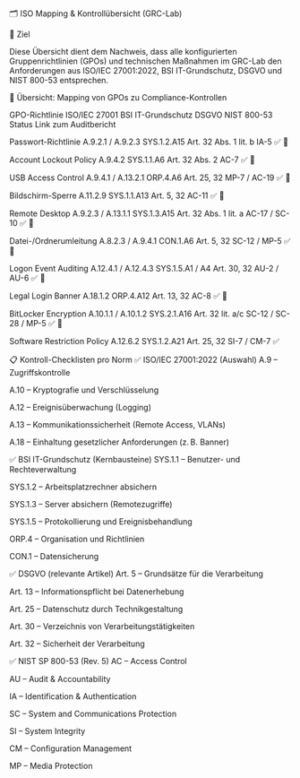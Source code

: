 🗂️ ISO Mapping & Kontrollübersicht (GRC-Lab)

🎯 Ziel

Diese Übersicht dient dem Nachweis, dass alle konfigurierten Gruppenrichtlinien (GPOs) und technischen Maßnahmen im GRC-Lab den Anforderungen aus ISO/IEC 27001:2022, BSI IT-Grundschutz, DSGVO und NIST 800-53 entsprechen.



🧩 Übersicht: Mapping von GPOs zu Compliance-Kontrollen

GPO-Richtlinie	ISO/IEC 27001	BSI IT-Grundschutz	DSGVO	NIST 800-53	Status	Link zum Auditbericht

Passwort-Richtlinie	A.9.2.1 / A.9.2.3	SYS.1.2.A15	Art. 32 Abs. 1 lit. b	IA-5	✅	🔗

Account Lockout Policy	A.9.4.2	SYS.1.1.A6	Art. 32 Abs. 2	AC-7	✅	🔗

USB Access Control	A.9.4.1 / A.13.2.1	ORP.4.A6	Art. 25, 32	MP-7 / AC-19	✅	🔗

Bildschirm-Sperre	A.11.2.9	SYS.1.1.A13	Art. 5, 32	AC-11	✅	🔗

Remote Desktop	A.9.2.3 / A.13.1.1	SYS.1.3.A15	Art. 32 Abs. 1 lit. a	AC-17 / SC-10	✅	🔗

Datei-/Ordnerumleitung	A.8.2.3 / A.9.4.1	CON.1.A6	Art. 5, 32	SC-12 / MP-5	✅	🔗

Logon Event Auditing	A.12.4.1 / A.12.4.3	SYS.1.5.A1 / A4	Art. 30, 32	AU-2 / AU-6	✅	🔗

Legal Login Banner	A.18.1.2	ORP.4.A12	Art. 13, 32	AC-8	✅	🔗

BitLocker Encryption	A.10.1.1 / A.10.1.2	SYS.2.1.A16	Art. 32 lit. a/c	SC-12 / SC-28 / MP-5	✅	🔗

Software Restriction Policy	A.12.6.2	SYS.1.2.A21	Art. 25, 32	SI-7 / CM-7	✅ 

📋 Kontroll-Checklisten pro Norm
✅ ISO/IEC 27001:2022 (Auswahl)
 A.9 – Zugriffskontrolle

 A.10 – Kryptografie und Verschlüsselung

 A.12 – Ereignisüberwachung (Logging)

 A.13 – Kommunikationssicherheit (Remote Access, VLANs)

 A.18 – Einhaltung gesetzlicher Anforderungen (z. B. Banner)

✅ BSI IT-Grundschutz (Kernbausteine)
 SYS.1.1 – Benutzer- und Rechteverwaltung

 SYS.1.2 – Arbeitsplatzrechner absichern

 SYS.1.3 – Server absichern (Remotezugriffe)

 SYS.1.5 – Protokollierung und Ereignisbehandlung

 ORP.4 – Organisation und Richtlinien

 CON.1 – Datensicherung

✅ DSGVO (relevante Artikel)
 Art. 5 – Grundsätze für die Verarbeitung

 Art. 13 – Informationspflicht bei Datenerhebung

 Art. 25 – Datenschutz durch Technikgestaltung

 Art. 30 – Verzeichnis von Verarbeitungstätigkeiten

 Art. 32 – Sicherheit der Verarbeitung

✅ NIST SP 800-53 (Rev. 5)
 AC – Access Control

 AU – Audit & Accountability

 IA – Identification & Authentication

 SC – System and Communications Protection

 SI – System Integrity

 CM – Configuration Management

 MP – Media Protection

